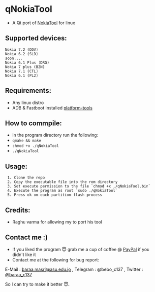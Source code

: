 # qNokiaTool

- A Qt port of [NokiaTool](https://github.com/RaghuVarma331/Nokia-Tool) for linux

## Supported devices:
    Nokia 7.2 (DDV)
    Nokia 6.2 (SLD)
    soon....
    Nokia 6.1 Plus (DRG)
    Nokia 7 plus (B2N)
    Nokia 7.1 (CTL)
    Nokia 6.1 (PL2)
    
## Requirements:
- Any linux distro 
- ADB & Fastboot installed [platform-tools](https://dl.google.com/android/repository/platform-tools_r29.0.6-linux.zip)

## How to commpile:
- in the program directory run the following:
- `qmake && make`
- `chmod +x ./qNokiaTool`
- `./qNokiaTool`

## Usage:
     1. Clone the repo
     2. Copy the executable file into the rom directory
     3. Set execute permission to the file `chmod +x ./qNokiaTool.bin`
     4. Execute the program as root `sudo ./qNokiaTool`
     5. Press ok on each partition flash process

## Credits:
- Raghu varma for allowing my to port his tool 

## Contact me :)
- If you liked the program 😇 grab me a cup of coffee @ [PayPal](https://www.paypal.me/baraamasri) if you didn't like it
- Contact me at the following for bug report:

E-Mail : baraa.masri@asu.edu.jo ,
Telegram : @bebo_c137 ,
Twitter : [@baraa_c137](https://twitter.com/baraa_c137)

 So I can try to make it better 😇.
